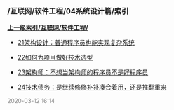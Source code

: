 ### /互联网/软件工程/04系统设计篇/索引


**[上一级索引/互联网/软件工程/](/互联网/软件工程/)**

- [21架构设计：普通程序员也能实现复杂系统](/互联网/软件工程/04系统设计篇/21架构设计：普通程序员也能实现复杂系统)

- [22如何为项目做好技术选型](/互联网/软件工程/04系统设计篇/22如何为项目做好技术选型)

- [23架构师：不想当架构师的程序员不是好程序员](/互联网/软件工程/04系统设计篇/23架构师：不想当架构师的程序员不是好程序员)

- [24技术债务：是继续修修补补凑合着用，还是推翻重来](/互联网/软件工程/04系统设计篇/24技术债务：是继续修修补补凑合着用，还是推翻重来)


<font size=2 color='grey'> 2020-03-12 16:14 </font>

